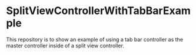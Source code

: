 # SplitViewControllerWithTabBarExample
This repository is to show an example of using a tab bar controller as the master controller inside of a split view controller.
